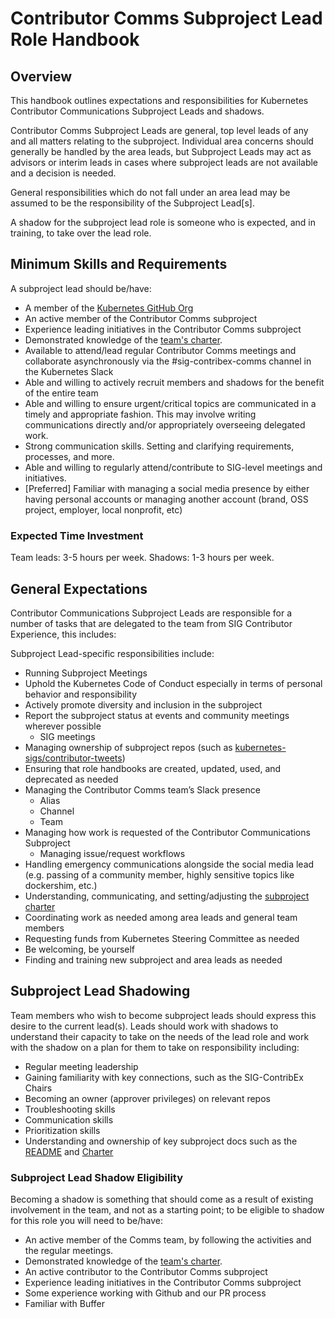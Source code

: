 
# Contributor Comms Subproject Lead Role Handbook

## Overview

This handbook outlines expectations and responsibilities for Kubernetes Contributor Communications Subproject Leads and shadows.

Contributor Comms Subproject Leads are general, top level leads of any and all matters relating to the subproject. Individual area concerns should generally be handled by the area leads, but Subproject Leads may act as advisors or interim leads in cases where subproject leads are not available and a decision is needed.

General responsibilities which do not fall under an area lead may be assumed to be the responsibility of the Subproject Lead[s].

A shadow for the subproject lead role is someone who is expected, and in training, to take over the lead role.

## **Minimum Skills and Requirements**

A subproject lead should be/have:

* A member of the [Kubernetes GitHub Org](https://github.com/kubernetes/org)
* An active member of the Contributor Comms subproject
* Experience leading initiatives in the Contributor Comms subproject
* Demonstrated knowledge of the [team's charter](https://github.com/kubernetes/community/blob/master/communication/contributor-comms/CHARTER.md).
* Available to attend/lead regular Contributor Comms meetings and collaborate asynchronously via the #sig-contribex-comms channel in the Kubernetes Slack
* Able and willing to actively recruit members and shadows for the benefit of the entire team
* Able and willing to ensure urgent/critical topics are communicated in a timely and appropriate fashion. This may involve writing communications directly and/or appropriately overseeing delegated work.
* Strong communication skills. Setting and clarifying requirements, processes, and more.
* Able and willing to regularly attend/contribute to SIG-level meetings and initiatives.
* [Preferred] Familiar with managing a social media presence by either having personal accounts or managing another account (brand, OSS project, employer, local nonprofit, etc)

### **Expected Time Investment**

Team leads: 3-5 hours per week. Shadows: 1-3 hours per week.

## **General Expectations**

Contributor Communications Subproject Leads are responsible for a number of tasks that are delegated to the team from SIG Contributor Experience, this includes:

Subproject Lead-specific responsibilities include:

* Running Subproject Meetings
* Uphold the Kubernetes Code of Conduct especially in terms of personal behavior and responsibility
* Actively promote diversity and inclusion in the subproject
* Report the subproject status at events and community meetings wherever possible
    * SIG meetings
* Managing ownership of subproject repos (such as [kubernetes-sigs/contributor-tweets](https://github.com/kubernetes-sigs/contributor-tweets))
* Ensuring that role handbooks are created, updated, used, and deprecated as needed
* Managing the Contributor Comms team’s Slack presence
    * Alias
    * Channel
    * Team
* Managing how work is requested of the Contributor Communications Subproject
    * Managing issue/request workflows
* Handling emergency communications alongside the social media lead (e.g. passing of a community member, highly sensitive topics like dockershim, etc.)
* Understanding, communicating, and setting/adjusting the [subproject charter](https://github.com/kubernetes/community/blob/master/communication/contributor-comms/CHARTER.md)
* Coordinating work as needed among area leads and general team members
* Requesting funds from Kubernetes Steering Committee as needed
* Be welcoming, be yourself
* Finding and training new subproject and area leads as needed

## **Subproject Lead Shadowing**

Team members who wish to become subproject leads should express this desire to the current lead(s). Leads should work with shadows to understand their capacity to take on the needs of the lead role and work with the shadow on a plan for them to take on responsibility including:

* Regular meeting leadership
* Gaining familiarity with key connections, such as the SIG-ContribEx Chairs
* Becoming an owner (approver privileges) on relevant repos
* Troubleshooting skills
* Communication skills
* Prioritization skills
* Understanding and ownership of key subproject docs such as the [README](https://github.com/kubernetes/community/blob/master/communication/contributor-comms/README.md) and [Charter](https://github.com/kubernetes/community/blob/master/communication/contributor-comms/CHARTER.md)


### **Subproject Lead Shadow Eligibility**
Becoming a shadow is something that should come as a result of existing involvement in the team, and not as a starting point; to be eligible to shadow for this role you will need to be/have:

* An active member of the Comms team, by following the activities and the regular meetings.
* Demonstrated knowledge of the [team's charter](https://github.com/kubernetes/community/blob/master/communication/contributor-comms/CHARTER.md).
* An active contributor to the Contributor Comms subproject
* Experience leading initiatives in the Contributor Comms subproject
* Some experience working with Github and our PR process
* Familiar with Buffer
